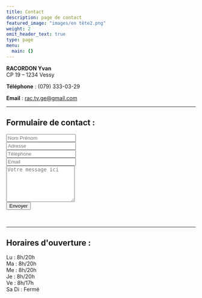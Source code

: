 ```yaml
---
title: Contact
description: page de contact
featured_image: "images/en tête2.png"
weight: 2
omit_header_text: true
type: page
menu:
  main: {}
---
```

**RACORDON Yvan**
<br />
CP 19 – 1234 Vessy

**Téléphone** : (079) 333-03-29

**Email** :  <rac.tv.ge@gmail.com>


---

## Formulaire de contact :

<form method="POST" action="https://formspree.io/rac.tv.ge@gmail.com">
  <input type="name" name="name" placeholder="Nom Prénom">
  <br />
  <input type="adresse" name="adresse" placeholder="Adresse">
  <br />
  <input type="tel" name="tel" placeholder="Téléphone">
  <br />
  <input type="email" name="email" placeholder="Email">
  <br />
  <textarea rows="6" name="message" placeholder="Votre message ici"></textarea>
  <br />
  <button type="submit">Envoyer</button>
</form>
<br />

---

## Horaires d'ouverture :
Lu : 8h/20h
<br />
Ma : 8h/20h
<br />
Me : 8h/20h
<br />
Je : 8h/20h
<br />
Ve : 8h/17h
<br />
Sa Di : Fermé
<br />
